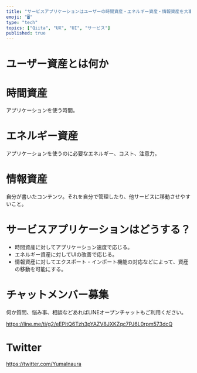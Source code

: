 ```yaml
---
title: "サービスアプリケーションはユーザーの時間資産・エネルギー資産・情報資産を大事にすべき"
emoji: "🖥"
type: "tech"
topics: ["Qiita", "UX", "UI", "サービス"]
published: true
---
```


# ユーザー資産とは何か

# 時間資産

アプリケーションを使う時間。

# エネルギー資産

アプリケーションを使うのに必要なエネルギー、コスト、注意力。

# 情報資産

自分が書いたコンテンツ。それを自分で管理したり、他サービスに移動させやすいこと。

# サービスアプリケーションはどうする？

- 時間資産に対してアプリケーション速度で応じる。
- エネルギー資産に対してUIの改善で応じる。
- 情報資産に対してエクスポート・インポート機能の対応などによって、資産の移動を可能にする。









<!-- Update From Qiita API -->

# チャットメンバー募集


何か質問、悩み事、相談などあればLINEオープンチャットもご利用ください。

https://line.me/ti/g2/eEPltQ6Tzh3pYAZV8JXKZqc7PJ6L0rpm573dcQ





# Twitter


https://twitter.com/YumaInaura


<!-- Update From Qiita API -->


